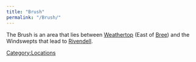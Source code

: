 ```yaml
---
title: "Brush"
permalink: "/Brush/"
---
```


The Brush is an area that lies between
[Weathertop](Weathertop "wikilink") (East of [Bree](Bree "wikilink"))
and the Windswepts that lead to [Rivendell](Rivendell "wikilink").

[Category:Locations](Category:Locations "wikilink")
